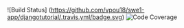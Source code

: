 ![Build Status]
(https://github.com/vpou18/swe1-app/djangotutorial/.travis.yml/badge.svg)
![Code Coverage](https://img.shields.io/codecov/c/github/vpou18/swe1-app)
